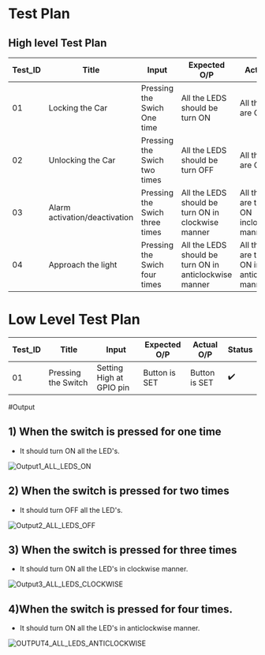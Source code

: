 # Test Plan

## High level Test Plan
|Test_ID| Title|Input|Expected O/P| Actual O/P| Status|
|---|---|---|---|---|---|
|01| Locking the Car  |  Pressing the Swich One time       | All the LEDS should be turn ON        |  All the LEDs are ON       | ✔️|
|02| Unlocking the Car  |  Pressing the Swich two times       | All the LEDS should be turn OFF       |  All the LEDs are OFF       | ✔️|
|03| Alarm activation/deactivation |  Pressing the Swich three times | All the LEDS should be turn ON in clockwise manner |  All the LEDs are turned ON inclockwise manner| ✔️|
|04| Approach the light  |  Pressing the Swich four times| All the LEDS should be turn ON in anticlockwise manner|  All the LEDs are turned ON in anticlockwise manner | ✔️|

# Low Level Test Plan
|Test_ID| Title|Input|Expected O/P| Actual O/P| Status|
|---|---|---|---|---|---|
|01|Pressing the Switch | Setting High at GPIO pin| Button is SET | Button is SET|✔️|

#Output
## 1) When the switch is pressed for one time 
- It should turn ON all the LED's.
 
![Output1_ALL_LEDS_ON](https://user-images.githubusercontent.com/98883965/157869644-4fa28f7d-c8e9-46b9-b33f-26ffce11ff2a.JPG)

## 2) When the switch is pressed for two times
- It should turn OFF all the LED's.

![Output2_ALL_LEDS_OFF](https://user-images.githubusercontent.com/98883965/157869697-2870ac96-297d-4cf2-b390-c5e0bc40430c.JPG)

## 3) When the switch is pressed for three times
- It should turn ON all the LED's in clockwise manner.

![Output3_ALL_LEDS_CLOCKWISE](https://user-images.githubusercontent.com/98883965/157869794-3e7c76a6-4706-4b96-b936-bd643073d707.JPG)

## 4)When the switch is pressed for four times.
- It should turn ON all the LED's in anticlockwise manner.

![OUTPUT4_ALL_LEDS_ANTICLOCKWISE](https://user-images.githubusercontent.com/98883965/157869871-02d84195-3739-47f2-9643-39ff7d0d2792.JPG)
